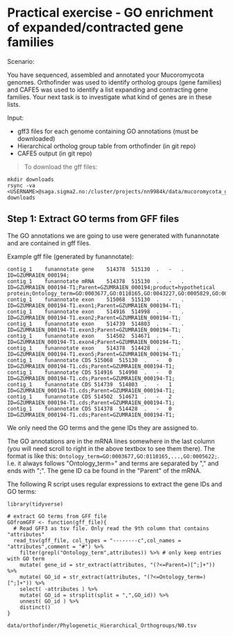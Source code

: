 # Practical exercise - GO enrichment of expanded/contracted gene families

Scenario:

You have sequenced, assembled and annotated your Mucoromycota genomes. Orthofinder was used to identify ortholog groups (gene families) and CAFE5 was used to identify a list expanding and contracting gene families. Your next task is to investigate what kind of genes are in these lists.

Input:

* gff3 files for each genome containing GO annotations (must be downloaded)
* Hierarchical ortholog group table from orthofinder (in git repo)
* CAFE5 output (in git repo)


> To download the gff files:

```
mkdir downloads
rsync -va <USERNAME>@saga.sigma2.no:/cluster/projects/nn9984k/data/mucoromycota_gff3_files downloads
```

## Step 1: Extract GO terms from GFF files

The GO annotations we are going to use were generated with funannotate and are contained in gff files.

Example gff file (generated by funannotate):
```
contig_1	funannotate	gene	514378	515130	.	-	.	ID=GZUMRA1EN_000194;
contig_1	funannotate	mRNA	514378	515130	.	-	.	ID=GZUMRA1EN_000194-T1;Parent=GZUMRA1EN_000194;product=hypothetical protein;Ontology_term=GO:0003677,GO:0110165,GO:0043227,GO:0005829,GO:0043229,GO:0005737,GO:0016020,GO:0043226,GO:0005634,GO:0043231,GO:0005622;Dbxref=InterPro:IPR002836,InterPro:IPR036883,PFAM:PF01984;note=EggNog:ENOG503P69I,COG:D,BUSCO:28106at1913637;
contig_1	funannotate	exon	515068	515130	.	-	.	ID=GZUMRA1EN_000194-T1.exon1;Parent=GZUMRA1EN_000194-T1;
contig_1	funannotate	exon	514916	514998	.	-	.	ID=GZUMRA1EN_000194-T1.exon2;Parent=GZUMRA1EN_000194-T1;
contig_1	funannotate	exon	514739	514803	.	-	.	ID=GZUMRA1EN_000194-T1.exon3;Parent=GZUMRA1EN_000194-T1;
contig_1	funannotate	exon	514502	514671	.	-	.	ID=GZUMRA1EN_000194-T1.exon4;Parent=GZUMRA1EN_000194-T1;
contig_1	funannotate	exon	514378	514428	.	-	.	ID=GZUMRA1EN_000194-T1.exon5;Parent=GZUMRA1EN_000194-T1;
contig_1	funannotate	CDS	515068	515130	.	-	0	ID=GZUMRA1EN_000194-T1.cds;Parent=GZUMRA1EN_000194-T1;
contig_1	funannotate	CDS	514916	514998	.	-	0	ID=GZUMRA1EN_000194-T1.cds;Parent=GZUMRA1EN_000194-T1;
contig_1	funannotate	CDS	514739	514803	.	-	1	ID=GZUMRA1EN_000194-T1.cds;Parent=GZUMRA1EN_000194-T1;
contig_1	funannotate	CDS	514502	514671	.	-	2	ID=GZUMRA1EN_000194-T1.cds;Parent=GZUMRA1EN_000194-T1;
contig_1	funannotate	CDS	514378	514428	.	-	0	ID=GZUMRA1EN_000194-T1.cds;Parent=GZUMRA1EN_000194-T1;
```

We only need the GO terms and the gene IDs they are assigned to.

The GO annotations are in the mRNA lines somewhere in the last column (you will need scroll to right in the above textbox to see them there). The format is like this: `Ontology_term=GO:0003677,GO:0110165,...,GO:0005622;`. I.e. it always follows "Ontology_term=" and terms are separated by "," and ends with ";". The gene ID ca be found in the "Parent" of the mRNA.

The following R script uses regular expressions to extract the gene IDs and GO terms:

```
library(tidyverse)

# extract GO terms from GFF file
GOfromGFF <- function(gff_file){
  # Read GFF3 as tsv file. Only read the 9th column that contains "attributes"
  read_tsv(gff_file, col_types = "--------c",col_names = "attributes",comment = "#") %>% 
    filter(grepl("Ontology_term",attributes)) %>% # only keep entries with GO term
    mutate( gene_id = str_extract(attributes, "(?<=Parent=)[^;]+")) %>% 
    mutate( GO_id = str_extract(attributes, "(?<=Ontology_term=)[^;]+")) %>% 
    select( -attributes ) %>% 
    mutate( GO_id = strsplit(split = ",",GO_id)) %>%
    unnest( GO_id ) %>% 
    distinct()
}
```


 `data/orthofinder/Phylogenetic_Hierarchical_Orthogroups/N0.tsv`

 
